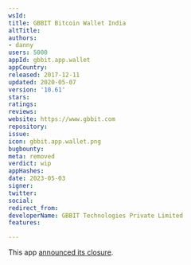 ```yaml
---
wsId: 
title: GBBIT Bitcoin Wallet India
altTitle: 
authors:
- danny
users: 5000
appId: gbbit.app.wallet
appCountry: 
released: 2017-12-11
updated: 2020-05-07
version: '10.61'
stars: 
ratings: 
reviews: 
website: https://www.gbbit.com
repository: 
issue: 
icon: gbbit.app.wallet.png
bugbounty: 
meta: removed
verdict: wip
appHashes: 
date: 2023-05-03
signer: 
twitter: 
social: 
redirect_from: 
developerName: GBBIT Technologies Private Limited
features: 

---
```


This app [announced its closure](https://twitter.com/BitcoinWalletz/status/1653711296427364353).
